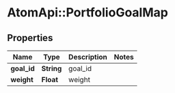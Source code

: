 # AtomApi::PortfolioGoalMap

## Properties
Name | Type | Description | Notes
------------ | ------------- | ------------- | -------------
**goal_id** | **String** | goal_id | 
**weight** | **Float** | weight | 


